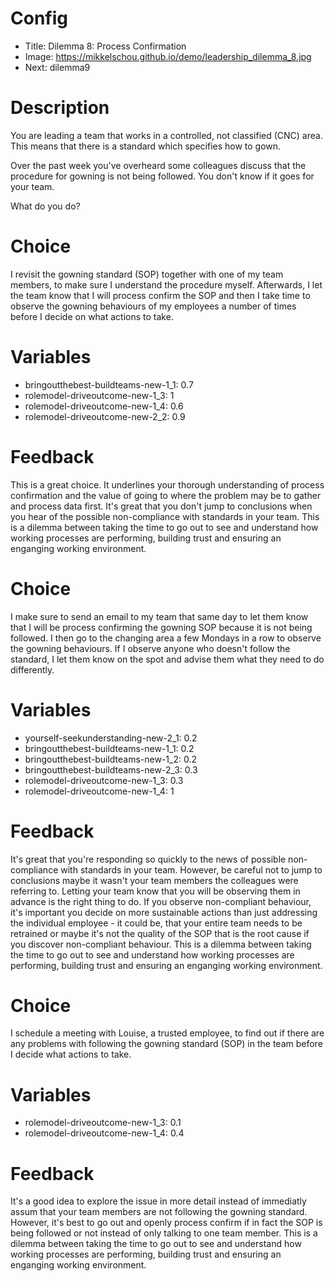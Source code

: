 # Config
 - Title: Dilemma 8: Process Confirmation
 - Image: https://mikkelschou.github.io/demo/leadership_dilemma_8.jpg
 - Next: dilemma9

# Description
You are leading a team that works in a controlled, not classified (CNC) area. This means that there is a standard which specifies how to gown.

Over the past week you've overheard some colleagues discuss that the procedure for gowning is not being followed. You don't know if it goes for your team.

What do you do?  


# Choice
I revisit the gowning standard (SOP) together with one of my team members, to make sure I understand the procedure myself. Afterwards, I let the team know that I will process confirm the SOP and then I take time to observe the gowning behaviours of my employees a number of times before I decide on what actions to take. 

# Variables
- bringoutthebest-buildteams-new-1_1: 0.7
- rolemodel-driveoutcome-new-1_3: 1
- rolemodel-driveoutcome-new-1_4: 0.6
- rolemodel-driveoutcome-new-2_2: 0.9

# Feedback

This is a great choice. It underlines your thorough understanding of process confirmation and the value of going to where the problem may be to gather and process data first. It's great that you don't jump to conclusions when you hear of the possible non-compliance with standards in your team. 
This is a dilemma between taking the time to go out to see and understand how working processes are performing, building trust and ensuring an enganging working environment.




# Choice
I make sure to send an email to my team that same day to let them know that I will be process confirming the gowning SOP because it is not being followed. I then go to the changing area a few Mondays in a row to observe the gowning behaviours. If I observe anyone who doesn't follow the standard, I let them know on the spot and advise them what they need to do differently.

# Variables
- yourself-seekunderstanding-new-2_1: 0.2
- bringoutthebest-buildteams-new-1_1: 0.2
- bringoutthebest-buildteams-new-1_2: 0.2
- bringoutthebest-buildteams-new-2_3: 0.3
- rolemodel-driveoutcome-new-1_3: 0.3
- rolemodel-driveoutcome-new-1_4: 1

# Feedback
It's great that you're responding so quickly to the news of possible non-compliance with standards in your team. However, be careful not to jump to conclusions maybe it wasn't your team members the colleagues were referring to. Letting your team know that you will be observing them in advance is the right thing to do. If you observe non-compliant behaviour, it's important you decide on more sustainable actions than just addressing the individual employee - it could be, that your entire team needs to be retrained or maybe it's not the quality of the SOP that is the root cause if you discover non-compliant behaviour. 
This is a dilemma between taking the time to go out to see and understand how working processes are performing, building trust and ensuring an enganging working environment.




# Choice
I schedule a meeting with Louise, a trusted employee, to find out if there are any problems with following the gowning standard (SOP) in the team before I decide what actions to take.

# Variables
- rolemodel-driveoutcome-new-1_3: 0.1
- rolemodel-driveoutcome-new-1_4: 0.4


# Feedback
It's a good idea to explore the issue in more detail instead of immediatly assum that your team members are not following the gowning standard. However, it's best to go out and openly process confirm if in fact the SOP is being followed or not instead of only talking to one team member. 
This is a dilemma between taking the time to go out to see and understand how working processes are performing, building trust and ensuring an enganging working environment.



